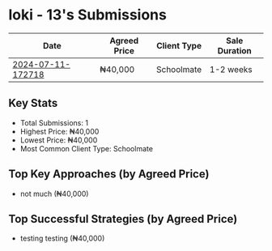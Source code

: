 # loki - 13's Submissions

| Date | Agreed Price | Client Type | Sale Duration |
|------|--------------|-------------|----------------|
| [2024-07-11-172718](2024-07-11-172718_sale_submission.md) | ₦40,000 | Schoolmate | 1-2 weeks |

## Key Stats
- Total Submissions: 1
- Highest Price: ₦40,000
- Lowest Price: ₦40,000
- Most Common Client Type: Schoolmate

## Top Key Approaches (by Agreed Price)
- not much (₦40,000)

## Top Successful Strategies (by Agreed Price)
- testing testing (₦40,000)